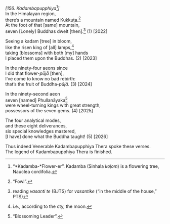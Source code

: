 *\[156. Kadambapupphiya*[^1]*\]*  
In the Himalayan region,  
there’s a mountain named Kukkuṭa.[^2]  
At the foot of that \[same\] mountain,  
seven \[Lonely\] Buddhas dwelt \[then\].[^3] (1) \[2022\]

Seeing a kadam \[tree\] in bloom,  
like the risen king of \[all\] lamps,[^4]  
taking \[blossoms\] with both \[my\] hands  
I placed them upon the Buddhas. (2) \[2023\]

In the ninety-four aeons since  
I did that flower-*pūjā* \[then\],  
I’ve come to know no bad rebirth:  
that’s the fruit of Buddha-*pūjā.* (3) \[2024\]

In the ninety-second aeon  
seven \[named\] Phullanāyaka[^5]  
were wheel-turning kings with great strength,  
possessors of the seven gems. (4) \[2025\]

The four analytical modes,  
and these eight deliverances,  
six special knowledges mastered,  
\[I have\] done what the Buddha taught! (5) \[2026\]

Thus indeed Venerable Kadambapupphiya Thera spoke these verses.  
The legend of Kadambapupphiya Thera is finished.  
[^1]: “*Kadamba-*Flower-er”. Kadamba (Sinhala *koḷom*) is a flowering
    tree, Nauclea cordifolia.  
[^2]: “Fowl”.  
[^3]: reading *vasanti te* (BJTS) for *vasantike* (“in the middle of the
    house,” PTS)  
[^4]: i.e., according to the cty, the moon.  
[^5]: “Blossoming Leader”.
